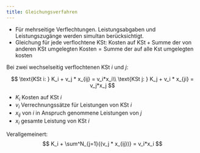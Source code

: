 ```yaml
---
title: Gleichungsverfahren
---
```

- Für mehrseitige Verflechtungen. Leistungsabgaben und Leistungszugänge werden simultan berücksichtigt.
- Gleichung für jede verflochtene KSt: $\text{Kosten auf KSt} + \text{Summe der von anderen KSt umgelegten Kosten} = \text{Summe der auf alle Kst umgelegten kosten}$

Bei zwei wechselseitig verflochtenen KSt $i$ und $j$:

$$
\text{KSt i: } K_i + v_j * x_{ij} = v_i*x_i\\
\text{KSt j: } K_j + v_i * x_{ji} = v_j*x_j
$$

- $K_i$ Kosten auf KSt $i$
- $v_i$ Verrechnungssätze für Leistungen von KSt $i$
- $x_{ij}$ von $i$ in Anspruch genommene Leistungen von $j$
- $x_i$ gesamte Leistung von KSt $i$

Verallgemeinert:
$$
K_i + \sum^N_{j=1}{(v_j * x_{ij})} = v_i*x_i
$$
